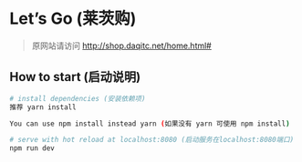 # Let’s Go (莱茨购)
>原网站请访问 http://shop.daqitc.net/home.html#

## How to start (启动说明)

``` bash
# install dependencies (安装依赖项)
推荐 yarn install

You can use npm install instead yarn (如果没有 yarn 可使用 npm install)

# serve with hot reload at localhost:8080 (启动服务在localhost:8080端口)
npm run dev
```